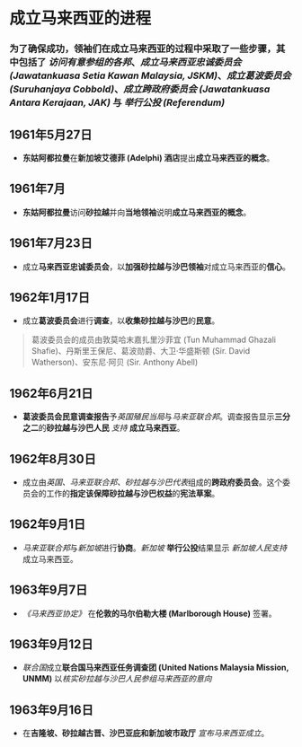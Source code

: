 # 成立马来西亚的进程
### 为了确保成功，领袖们在成立马来西亚的过程中采取了一些步骤，其中包括了 *访问有意参组的各邦*、*成立马来西亚忠诚委员会 (Jawatankuasa Setia Kawan Malaysia, JSKM)*、*成立葛波委员会 (Suruhanjaya Cobbold)*、*成立跨政府委员会 (Jawatankuasa Antara Kerajaan, JAK)* 与 *举行公投 (Referendum)*

## 1961年5月27日
- **东姑阿都拉曼**在**新加坡艾德菲 (Adelphi) 酒店**提出**成立马来西亚的概念**。

## 1961年7月
- **东姑阿都拉曼**访问**砂拉越**并向**当地领袖**说明**成立马来西亚的概念**。

## 1961年7月23日
- 成立**马来西亚忠诚委员会**，以**加强砂拉越与沙巴领袖**对成立马来西亚的**信心**。

## 1962年1月17日
- 成立**葛波委员会**进行**调查**，以**收集砂拉越与沙巴**的**民意**。
> 葛波委员会的成员由敦莫哈末嘉扎里沙菲宜 (Tun Muhammad Ghazali Shafie)、丹斯里王保尼、葛波勋爵、大卫·华盛斯顿 (Sir. David Watherson)、安东尼·阿贝 (Sir. Anthony Abell)

## 1962年6月21日
- **葛波委员会民意调查报告**予*英国殖民当局*与*马来亚联合邦*。调查报告显示**三分之二**的**砂拉越与沙巴人民** *支持* **成立马来西亚**。

## 1962年8月30日
- 成立由*英国、马来亚联合邦、砂拉越与沙巴代表*组成的**跨政府委员会**。这个委员会的工作的**指定该保障砂拉越与沙巴权益**的**宪法草案**。

## 1962年9月1日
- *马来亚联合邦*与*新加坡*进行**协商**。*新加坡* **举行公投**结果显示 *新加坡人民支持* 成立马来西亚。

## 1963年9月7日
- *《马来西亚协定》* 在**伦敦的马尔伯勒大楼 (Marlborough House)** 签署。

## 1963年9月12日
- *联合国*成立**联合国马来西亚任务调查团 (United Nations Malaysia Mission, UNMM)** 以*核实砂拉越与沙巴人民参组马来西亚的意向*

## 1963年9月16日
- 在**吉隆坡、砂拉越古晋、沙巴亚庇和新加坡市政厅** *宣布马来西亚成立*。